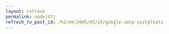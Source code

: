 ```yaml
---
layout: refresh
permalink: node/47/
refresh_to_post_id: /hírek/2005/03/16/google-smtp-szolgltats
---
```


